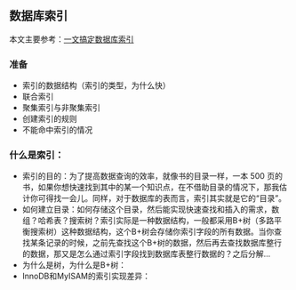 ## 数据库索引

本文主要参考：[一文搞定数据库索引](https://mp.weixin.qq.com/s?__biz=MjM5ODYxMDA5OQ==&mid=2651962936&idx=1&sn=2f4a97187134ed584273550104672694&chksm=bd2d0be48a5a82f2e5703e55272f6e3ee60954efd8d08b46232c3e24ec5632691ccc66973553&token=331401046&lang=zh_CN&scene=25#wechat_redirect)

### 准备

- 索引的数据结构（索引的类型，为什么快）
- 联合索引
- 聚集索引与非聚集索引
- 创建索引的规则
- 不能命中索引的情况



### 什么是索引：

- 索引的目的：为了提高数据查询的效率，就像书的目录一样，一本 500 页的书，如果你想快速找到其中的某一个知识点，在不借助目录的情况下，那我估计你可得找一会儿。同样，对于数据库的表而言，索引其实就是它的“目录”。
- 如何建立目录：如何存储这个目录，然后能实现快速查找和插入的需求，数组？哈希表？搜索树？索引实际是一种数据结构，一般都采用B+树（多路平衡搜索树）这种数据结构，这个B+树会存储你索引字段的所有数据。当你查找某条记录的时候，之前先查找这个B+树的数据，然后再去查找数据库整行的数据，那又是怎么通过索引字段找到数据库表整行数据的？之后分解...
- 为什么是树，为什么是B+树：
- InnoDB和MyISAM的索引实现差异：